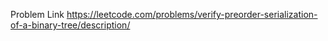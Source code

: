 Problem Link https://leetcode.com/problems/verify-preorder-serialization-of-a-binary-tree/description/